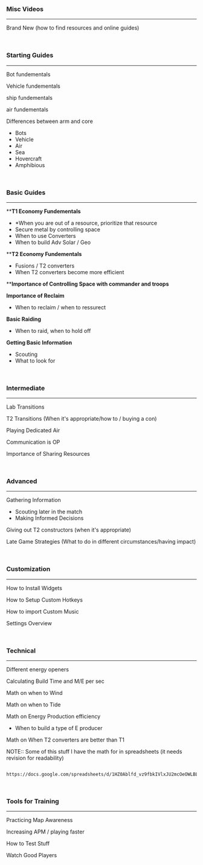 

### Misc Videos
---------------------------------------------------------------------------

Brand New (how to find resources and online guides)


<br>

### Starting Guides
---------------------------------------------------------------------------
Bot fundementals

Vehicle fundementals

ship fundementals

air fundementals


Differences between arm and core

- Bots
- Vehicle
- Air
- Sea
- Hovercraft
- Amphibious



<br>

### Basic Guides
---------------------------------------------------------------------------

****T1 Economy Fundementals**<br>
- *When you are out of a resource, prioritize that resource
- Secure metal by controlling space
- When to use Converters
- When to build Adv Solar / Geo

****T2 Economy Fundementals**<br>
- Fusions / T2 converters
- When T2 converters become more efficient

****Importance of Controlling Space with commander and troops**

**Importance of Reclaim**
- When to reclaim / when to ressurect


**Basic Raiding**<br>
- When to raid, when to hold off

**Getting Basic Information**<br>
- Scouting
- What to look for


<br>

### Intermediate
---------------------------------------------------------------------------
Lab Transitions

T2 Transitions (When it's appropriate/how to / buying a con)

Playing Dedicated Air


Communication is OP

Importance of Sharing Resources





<br>

### Advanced
---------------------------------------------------------------------------

Gathering Information<br>
- Scouting later in the match
- Making Informed Decisions

Giving out T2 constructors (when it's appropriate)

Late Game Strategies (What to do in different circumstances/having impact)




<br>

### Customization
---------------------------------------------------------------------------
How to Install Widgets

How to Setup Custom Hotkeys

How to import Custom Music

Settings Overview


<br>

### Technical
---------------------------------------------------------------------------
Different energy openers

Calculating Build Time and M/E per sec


Math on when to Wind

Math on when to Tide

Math on Energy Production efficiency<br>
- When to build a type of E producer

Math on When T2 converters are better than T1





NOTE:: Some of this stuff I have the math for in spreadsheets (it needs revision for readability)

		https://docs.google.com/spreadsheets/d/1HZ0Ablfd_vz9fbkIVlxJU2mcOeOWLBLtqBtagjbFcKs/edit#gid=940959777


<br>

### Tools for Training
---------------------------------------------------------------------------
Practicing Map Awareness

Increasing APM / playing faster

How to Test Stuff

Watch Good Players




